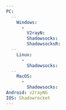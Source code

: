 ```yaml
---
PC:
  --
    Windows: 
      - 
        V2rayN: 
        Shadowsocks: 
        ShadowsocksR: 
  --
    Linux: 
      -
        Shadowsocks: 
  -- 
    MacOS: 
      - 
        Shadowsocks: 
Android: v2rayNG  
IOS: Shadowrocket  
---
```


